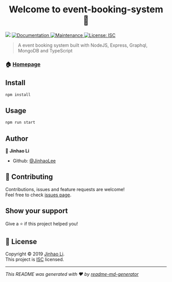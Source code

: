 <h1 align="center">Welcome to event-booking-system 👋</h1>
<p>
  <img src="https://img.shields.io/badge/version-1.0.0-blue.svg?cacheSeconds=2592000" />
  <a href="https://github.com/JinhaoLee/event-booking-system#readme">
    <img alt="Documentation" src="https://img.shields.io/badge/documentation-yes-brightgreen.svg" target="_blank" />
  </a>
  <a href="https://github.com/JinhaoLee/event-booking-system/graphs/commit-activity">
    <img alt="Maintenance" src="https://img.shields.io/badge/Maintained%3F-yes-green.svg" target="_blank" />
  </a>
  <a href="https://github.com/JinhaoLee/event-booking-system/blob/master/LICENSE">
    <img alt="License: ISC" src="https://img.shields.io/badge/License-ISC-yellow.svg" target="_blank" />
  </a>
</p>

> A event booking system built with NodeJS, Express, Graphql, MongoDB and TypeScript

### 🏠 [Homepage](https://github.com/JinhaoLee/event-booking-system#readme)

## Install

```sh
npm install
```

## Usage

```sh
npm run start
```

## Author

👤 **Jinhao Li**

* Github: [@JinhaoLee](https://github.com/JinhaoLee)

## 🤝 Contributing

Contributions, issues and feature requests are welcome!<br />Feel free to check [issues page](https://github.com/JinhaoLee/event-booking-system/issues).

## Show your support

Give a ⭐️ if this project helped you!

## 📝 License

Copyright © 2019 [Jinhao Li](https://github.com/JinhaoLee).<br />
This project is [ISC](https://github.com/JinhaoLee/event-booking-system/blob/master/LICENSE) licensed.

***
_This README was generated with ❤️ by [readme-md-generator](https://github.com/kefranabg/readme-md-generator)_